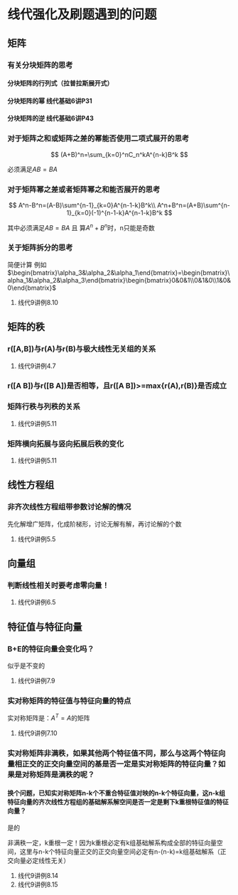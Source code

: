 # 线代强化及刷题遇到的问题

## 矩阵

### 有关分块矩阵的思考

#### 分块矩阵的行列式（拉普拉斯展开式）

#### 分块矩阵的幂 线代基础6讲P31

#### 分块矩阵的逆 线代基础6讲P43

### 对于矩阵之和或矩阵之差的幂能否使用二项式展开的思考

$$
(A+B)^n=\sum_{k=0}^nC_n^kA^{n-k}B^k
$$

必须满足$AB=BA$

### 对于矩阵幂之差或者矩阵幂之和能否展开的思考

$$
A^n-B^n=(A-B)\sum^{n-1}_{k=0}A^{n-1-k}B^k\\
A^n+B^n=(A+B)\sum^{n-1}_{k=0}(-1)^{n-1-k}A^{n-1-k}B^k
$$

其中必须满足$AB=BA$ 且 算$A^n+B^n$时，n只能是奇数

### 关于矩阵拆分的思考

简便计算 例如 $\begin{bmatrix}\alpha_3&\alpha_2&\alpha_1\end{bmatrix}=\begin{bmatrix}\alpha_1&\alpha_2&\alpha_3\end{bmatrix}\begin{bmatrix}0&0&1\\0&1&0\\1&0&0\end{bmatrix}$

1. 线代9讲例8.10



## 矩阵的秩

### r([A,B])与r(A)与r(B)与极大线性无关组的关系

1. 线代9讲例4.7

### r([A B])与r([B A])是否相等，且r([A B])>=max{r(A),r(B)}是否成立

### 矩阵行秩与列秩的关系

1. 线代9讲例5.11

### 矩阵横向拓展与竖向拓展后秩的变化

1. 线代9讲例5.11

## 线性方程组

### 非齐次线性方程组带参数讨论解的情况

先化解增广矩阵，化成阶梯形，讨论无解有解，再讨论解的个数

1. 线代9讲例5.5

## 向量组

### 判断线性相关时要考虑零向量！

1. 线代9讲例6.5

## 特征值与特征向量

### B+E的特征向量会变化吗？

似乎是不变的

1. 线代9讲例7.9

### 实对称矩阵的特征值与特征向量的特点

实对称矩阵是：$A^T=A$的矩阵

1. 线代9讲例7.10

### 实对称矩阵非满秩，如果其他两个特征值不同，那么与这两个特征向量相正交的正交向量空间的基是否一定是实对称矩阵的特征向量？如果是对称矩阵是满秩的呢？

#### 换个问题，已知实对称矩阵n-k个不重合特征值对映的n-k个特征向量，这n-k组特征向量的齐次线性方程组的基础解系解空间是否一定是剩下k重根特征值的特征向量？

是的

非满秩一定，k重根一定！因为k重根必定有k组基础解系构成全部的特征向量空间，这里与n-k个特征向量正交的正交向量空间必定有n-(n-k)=k组基础解系（正交向量必定线性无关）

1. 线代9讲例8.14
2. 线代9讲例8.15
